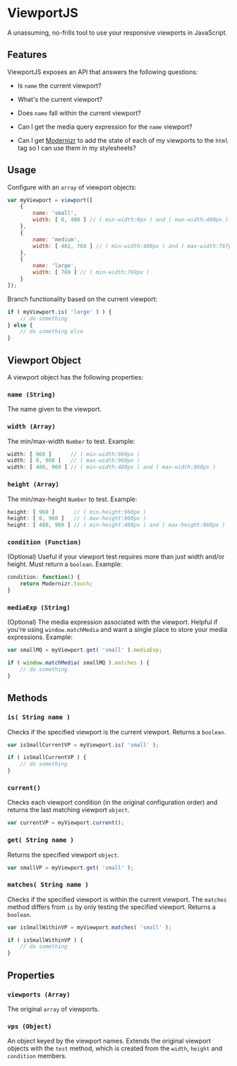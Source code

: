 # ViewportJS #

A unassuming, no-frills tool to use your responsive viewports in JavaScript.



## Features ##

ViewportJS exposes an API that answers the following questions:

- Is `name` the current viewport?

- What's the current viewport?

- Does `name` fall within the current viewport?

- Can I get the media query expression for the `name` viewport?

- Can I get [Modernizr](http://modernizr.com/) to add the state of each of my viewports to the `html` tag so I can use them in my stylesheets?



## Usage ##

Configure with an `array` of viewport objects:

```js
var myViewport = viewport([
    {
        name: 'small',
        width: [ 0, 480 ] // ( min-width:0px ) and ( max-width:480px )
    },
    {
        name: 'medium',
        width: [ 481, 768 ] // ( min-width:480px ) and ( max-width:767px )
    },
    {
        name: 'large',
        width: [ 769 ] // ( min-width:769px )
    }
]);
```

Branch functionality based on the current viewport:

```js
if ( myViewport.is( 'large' ) ) {
    // do something
} else {
    // do something else
}
```



## Viewport Object ##

A viewport object has the following properties:

### `name (String)` ###

The name given to the viewport.
    

### `width (Array)` ###

The min/max-width `Number` to test. Example:

```js  
width: [ 960 ]      // ( min-width:960px )
width: [ 0, 960 ]   // ( max-width:960px )
width: [ 480, 960 ] // ( min-width:480px ) and ( max-width:960px )
```

### `height (Array)` ###

The min/max-height `Number` to test. Example:

```js
height: [ 960 ]      // ( min-height:960px )
height: [ 0, 960 ]   // ( max-height:960px )
height: [ 480, 960 ] // ( min-height:480px ) and ( max-height:960px )
```

### `condition (Function)` ###

(Optional) Useful if your viewport test requires more than just width and/or height. Must return a `boolean`. Example:

```js
condition: function() {
    return Modernizr.touch;
}
```

### `mediaExp (String)` ###

(Optional) The media expression associated with the viewport. Helpful if you're using `window.matchMedia` and want a single place to store your media expressions. Example:

```js
var smallMQ = myViewport.get( 'small' ).mediaExp;

if ( window.matchMedia( smallMQ ).matches ) {
    // do something
}
```


## Methods ##

### `is( String name )` ###

Checks if the specified viewport is the current viewport. Returns a `boolean`.

```js
var isSmallCurrentVP = myViewport.is( 'small' );

if ( isSmallCurrentVP ) {
    // do something
}
```

### `current()` ###

Checks each viewport condition (in the original configuration order) and returns the last matching viewport `object`.

```js
var currentVP = myViewport.current();
```


### `get( String name )` ###

Returns the specified viewport `object`.

```js
var smallVP = myViewport.get( 'small' );
```

### `matches( String name )` ###

Checks if the specified viewport is within the current viewport. The `matches` method differs from `is` by only testing the specified viewport. Returns a `boolean`.

```js
var isSmallWithinVP = myViewport.matches( 'small' );

if ( isSmallWithinVP ) {
    // do something
}
```



## Properties ##


### `viewports (Array)` ###

The original `array` of viewports.


### `vps (Object)` ###

An object keyed by the viewport names. Extends the original viewport objects with the `test` method, which is created from the `width`, `height` and `condition` members.

